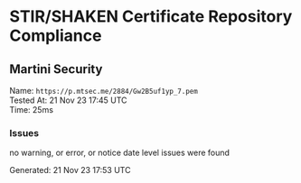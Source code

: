 # STIR/SHAKEN Certificate Repository Compliance

## Martini Security

Name: `https://p.mtsec.me/2884/Gw2B5uf1yp_7.pem`\
Tested At: 21 Nov 23 17:45 UTC\
Time: 25ms

### Issues

no warning, or error, or notice date level issues were found

Generated: 21 Nov 23 17:53 UTC